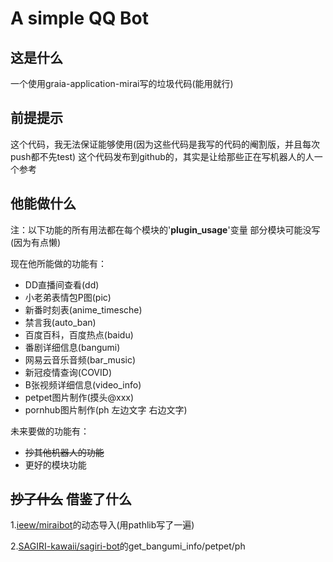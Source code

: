 # A simple QQ Bot

## 这是什么
一个使用graia-application-mirai写的垃圾代码(能用就行)

## 前提提示
这个代码，我无法保证能够使用(因为这些代码是我写的代码的阉割版，并且每次push都不先test)
这个代码发布到github的，其实是让给那些正在写机器人的人一个参考

## 他能做什么
注：以下功能的所有用法都在每个模块的'__plugin_usage__'变量
    部分模块可能没写(因为有点懒)
 
现在他所能做的功能有：
 - DD直播间查看(dd)
 - 小老弟表情包P图(pic)
 - 新番时刻表(anime_timesche)
 - 禁言我(auto_ban)
 - 百度百科，百度热点(baidu)
 - 番剧详细信息(bangumi)
 - 网易云音乐音频(bar_music)
 - 新冠疫情查询(COVID)
 - B张视频详细信息(video_info)
 - petpet图片制作(摸头@xxx)
 - pornhub图片制作(ph 左边文字 右边文字)

未来要做的功能有：
 - ~~抄其他机器人的功能~~
 - 更好的模块功能

## ~~抄了什么~~ 借鉴了什么
1.[ieew/miraibot](https://github.com/ieew/miraibot)的动态导入(用pathlib写了一遍)

2.[SAGIRI-kawaii/sagiri-bot](https://github.com/SAGIRI-kawaii/sagiri-bot)的get_bangumi_info/petpet/ph